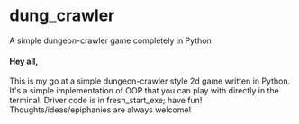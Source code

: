 # dung_crawler
A simple dungeon-crawler game completely in Python

#### Hey all,

This is my go at a simple dungeon-crawler style 2d game written in Python.  It's a simple implementation of OOP that you can play with directly in the terminal.  Driver code is in fresh_start_exe; have fun!  Thoughts/ideas/epiphanies are always welcome!
